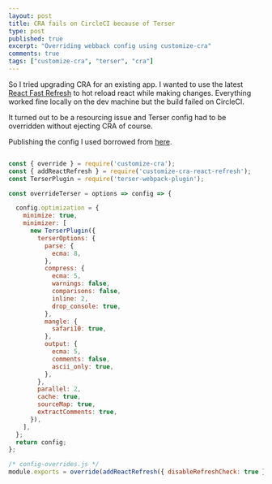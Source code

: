 ```yaml
---
layout: post
title: CRA fails on CircleCI because of Terser
type: post
published: true
excerpt: "Overriding webback config using customize-cra"
comments: true
tags: ["customize-cra", "terser", "cra"]
---
```


So I tried upgrading CRA for an existing app. I wanted to use the latest [React Fast Refresh](https://github.com/facebook/react/issues/16604) to hot reload react while making changes. Everything worked fine locally on the dev machine but the build failed on CircleCI.

It turned out to be a resourcing issue and Terser config had to be overridden without ejecting CRA of course.

Publishing the config I used borrowed from [here](https://github.com/webpack-contrib/terser-webpack-plugin/issues/202#issuecomment-580443244).


```javascript

const { override } = require('customize-cra');
const { addReactRefresh } = require('customize-cra-react-refresh');
const TerserPlugin = require('terser-webpack-plugin');

const overrideTerser = options => config => {

  config.optimization = {
    minimize: true,
    minimizer: [
      new TerserPlugin({
        terserOptions: {
          parse: {
            ecma: 8,
          },
          compress: {
            ecma: 5,
            warnings: false,
            comparisons: false,
            inline: 2,
            drop_console: true,
          },
          mangle: {
            safari10: true,
          },
          output: {
            ecma: 5,
            comments: false,
            ascii_only: true,
          },
        },
        parallel: 2,
        cache: true,
        sourceMap: true,
        extractComments: true,
      }),
    ],
  };
  return config;
};

/* config-overrides.js */
module.exports = override(addReactRefresh({ disableRefreshCheck: true }), overrideTerser());

```